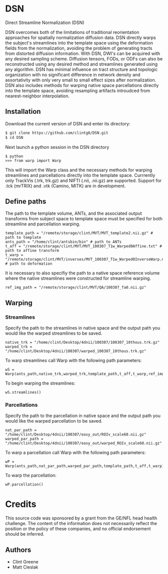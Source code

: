 # DSN
Direct Streamline Normalization (DSN)

DSN overcomes both of the limitations of traditional reorientation approaches for spatially normalization diffusion data. DSN directly warps the subject's streamlines into the template space using the deformation fields from the normalization, avoiding the problem of generating tracts from distorted diffusion information. With DSN, DWI's can be acquired with any desired sampling scheme. Diffusion tensors, FODs, or ODFs can also be reconstructed using any desired method and streamlines generated using any algorithm. DSN has minimal influence on tract structure and topologic organization with no significant difference in network density and assortativity with only very small to small effect sizes after normalization. DSN also includes methods for warping native space parcellations directly into the template space, avoiding resampling artifacts introudced from nearest-neighbor interpolation.

## Installation
Download the current version of DSN and enter its directory:

```bash
$ git clone https://github.com/clintg6/DSN.git
$ cd DSN
```
Next launch a python session in the DSN directory

```
$ python
>>> from warp import Warp
```
This will import the Warp class and the necessary methods for warping streamlines and parcellations directly into the template space. Currrently only TrackVis (.trk, trk.gz) and NIFTI (.nii, .nii.gz) are supported. Support for .tck (mrTRIX) and .vtk (Camino, MITK) are in development.

## Define paths
The path to the template volume, ANTs, and the associated output transforms from subject space to template space must be specified for both streamline and parcellation warping.

```
template_path = "/remote/storage/clint/MVT/MVT_template2.nii.gz" # path to template
ants_path = "/home/clint/antsbin/bin" # path to ANTs
t_aff = "/remote/storage/clint/MVT/MVT_100307_T1w_Warped0Affine.txt" # path to affine transform
t_warp = "/remote/storage/clint/MVT/inverses/MVT_100307_T1w_Warped0InverseWarp.nii.gz" # path to deformation
```

It is necessary to also specifiy the path to a native space reference volume where the native streamlines were constructed for streamline warping.

```
ref_img_path = "/remote/storage/clint/MVT/QA/100307_fa0.nii.gz"
```

## Warping
### Streamlines
Specify the path to the streamlines in native space and the output path you would like the warped streamlines to be saved.
```
native_trk = "/home/clint/Desktop/4dnii/100307/100307_10thous.trk.gz"
warped_trk = "/home/clint/Desktop/4dnii/100307/warped_100307_10thous.trk.gz"
```
To warp streamlines call Warp with the following path parameters:
```
wS = Warp(ants_path,native_trk,warped_trk,template_path,t_aff,t_warp,ref_img_path)
```
To begin warping the streamlines:
```
wS.streamlines()
```

### Parcellations
Specify the path to the parcellation in native space and the output path you would like the warped parcellation to be saved.
```
nat_par_path = "/home/clint/Desktop/4dnii/100307/easy_out/ROIv_scale60.nii.gz" 
warped_par_path = "/home/clint/Desktop/4dnii/100307/easy_out/warped_ROIv_scale60.nii.gz" 
```
To warp a parcellation call Warp with the following path parameters:
```
wP = Warp(ants_path,nat_par_path,warped_par_path,template_path,t_aff,t_warp)
```
To warp the parcellation:
```
wP.parcellation()
```

Credits
========
This source code was sponsored by a grant from the GE/NFL head health challenge. 
The content of the information does not necessarily reflect the position or
the policy of these companies, and no official endorsement should be inferred.

Authors
-------
 * Clint Greene
 * Matt Cieslak


